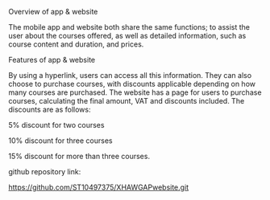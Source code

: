Overview of app & website 

The mobile app and website both share the same functions; to assist the user about the courses offered, as well as detailed information, such as course content and duration, and prices. 

Features of app & website

By using a hyperlink, users can access all this information. They can also choose to purchase courses, with discounts applicable depending on how many courses are purchased.
The website has a page for users to purchase courses, calculating the final amount, VAT and discounts included.
The discounts are as follows:

5% discount for two courses

10% discount for three courses

15% discount for more than three courses.

github repository link: 

https://github.com/ST10497375/XHAWGAPwebsite.git




